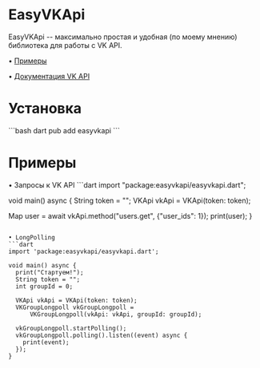 <h1>EasyVKApi</h1>
EasyVKApi -- максимально простая и удобная (по моему мнению) библиотека для работы с VK API.

• [Примеры](https://github.com/realmurgyl/easyvkapi/tree/main/example)

• [Документация VK API](https://dev.vk.com/ru/reference)


<h1>Установка</h1>
```bash
dart pub add easyvkapi
```

<h1>Примеры</h1>
• Запросы к VK API
```dart
import "package:easyvkapi/easyvkapi.dart";

void main() async {
  String token = "";
  VKApi vkApi = VKApi(token: token);

  Map user = await vkApi.method("users.get", {"user_ids": 1});
  print(user);
}

```

• LongPolling
```dart
import 'package:easyvkapi/easyvkapi.dart';

void main() async {
  print("Стартуем!");
  String token = "";
  int groupId = 0;

  VKApi vkApi = VKApi(token: token);
  VKGroupLongpoll vkGroupLongpoll =
      VKGroupLongpoll(vkApi: vkApi, groupId: groupId);

  vkGroupLongpoll.startPolling();
  vkGroupLongpoll.polling().listen((event) async {
    print(event);
  });
}
```
